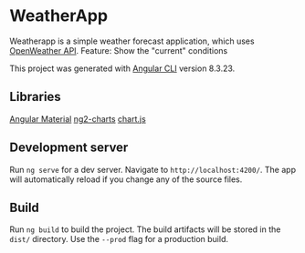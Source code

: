 # WeatherApp

Weatherapp is a simple weather forecast application, which uses [OpenWeather API](https://openweathermap.org/api). 
Feature: Show the "current" conditions

This project was generated with [Angular CLI](https://github.com/angular/angular-cli) version 8.3.23.


## Libraries

[Angular Material](https://material.angular.io/)
[ng2-charts](https://github.com/valor-software/ng2-charts#readme)
[chart.js]()

## Development server

Run `ng serve` for a dev server. Navigate to `http://localhost:4200/`. The app will automatically reload if you change any of the source files.

## Build

Run `ng build` to build the project. The build artifacts will be stored in the `dist/` directory. Use the `--prod` flag for a production build.
